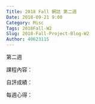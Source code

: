 ```yaml
---
Title: 2018 Fall 網誌 第二週
Date: 2018-09-21 9:00
Category: Misc
Tags: 2018Fall-W2
Slug: 2018-Fall-Project-Blog-W2
Author: 40623115
---
```


第二週

<!-- PELICAN_END_SUMMARY -->

課程內容：

自評成績：

每週心得：